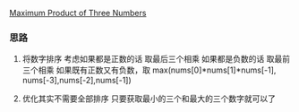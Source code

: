 [Maximum Product of Three Numbers](https://leetcode.com/problems/maximum-product-of-three-numbers/)

### 思路
1. 将数字排序
考虑如果都是正数的话 取最后三个相乘
如果都是负数的话 取最前三个相乘
如果既有正数又有负数，取 max(nums[0]*nums[1]*nums[-1], nums[-3],nums[-2],nums[-1])

2. 优化其实不需要全部排序 只要获取最小的三个和最大的三个数字就可以了